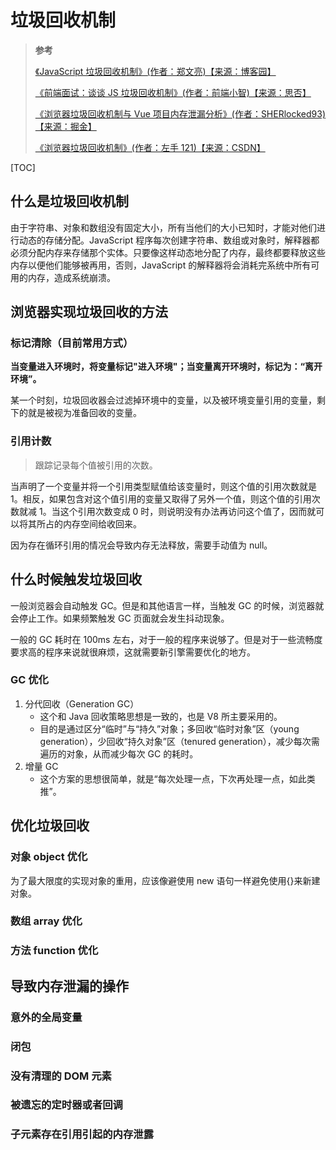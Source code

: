 # 垃圾回收机制

> **参考**
>
> [《JavaScript 垃圾回收机制》(作者：郑文亮)【来源：博客园】](https://www.cnblogs.com/zhwl/p/4664604.html)
>
> [《前端面试：谈谈 JS 垃圾回收机制》(作者：前端小智)【来源：思否】](https://segmentfault.com/a/1190000018605776)
>
> [《浏览器垃圾回收机制与 Vue 项目内存泄漏分析》(作者：SHERlocked93)【来源：掘金】](https://juejin.cn/post/6844903938756460558)
>
> [《浏览器垃圾回收机制》(作者：左手 121)【来源：CSDN】](https://blog.csdn.net/qq_20282263/article/details/88694143)

[TOC]

## 什么是垃圾回收机制

由于字符串、对象和数组没有固定大小，所有当他们的大小已知时，才能对他们进行动态的存储分配。JavaScript 程序每次创建字符串、数组或对象时，解释器都必须分配内存来存储那个实体。只要像这样动态地分配了内存，最终都要释放这些内存以便他们能够被再用，否则，JavaScript 的解释器将会消耗完系统中所有可用的内存，造成系统崩溃。

## 浏览器实现垃圾回收的方法

### 标记清除（目前常用方式）

**当变量进入环境时，将变量标记"进入环境"；当变量离开环境时，标记为：“离开环境”。**

某一个时刻，垃圾回收器会过滤掉环境中的变量，以及被环境变量引用的变量，剩下的就是被视为准备回收的变量。

### 引用计数

> 跟踪记录每个值被引用的次数。

当声明了一个变量并将一个引用类型赋值给该变量时，则这个值的引用次数就是 1。相反，如果包含对这个值引用的变量又取得了另外一个值，则这个值的引用次数就减 1。当这个引用次数变成 0 时，则说明没有办法再访问这个值了，因而就可以将其所占的内存空间给收回来。

因为存在循环引用的情况会导致内存无法释放，需要手动值为 null。

## 什么时候触发垃圾回收

一般浏览器会自动触发 GC。但是和其他语言一样，当触发 GC 的时候，浏览器就会停止工作。如果频繁触发 GC 页面就会发生抖动现象。

一般的 GC 耗时在 100ms 左右，对于一般的程序来说够了。但是对于一些流畅度要求高的程序来说就很麻烦，这就需要新引擎需要优化的地方。

### GC 优化

1. 分代回收（Generation GC）
   - 这个和 Java 回收策略思想是一致的，也是 V8 所主要采用的。
   - 目的是通过区分“临时”与“持久”对象；多回收“临时对象”区（young generation），少回收“持久对象”区（tenured generation），减少每次需遍历的对象，从而减少每次 GC 的耗时。
2. 增量 GC
   - 这个方案的思想很简单，就是“每次处理一点，下次再处理一点，如此类推”。

## 优化垃圾回收

### 对象 object 优化

为了最大限度的实现对象的重用，应该像避使用 new 语句一样避免使用{}来新建对象。

### 数组 array 优化

### 方法 function 优化

## 导致内存泄漏的操作

### 意外的全局变量

### 闭包

### 没有清理的 DOM 元素

### 被遗忘的定时器或者回调

### 子元素存在引用引起的内存泄露

